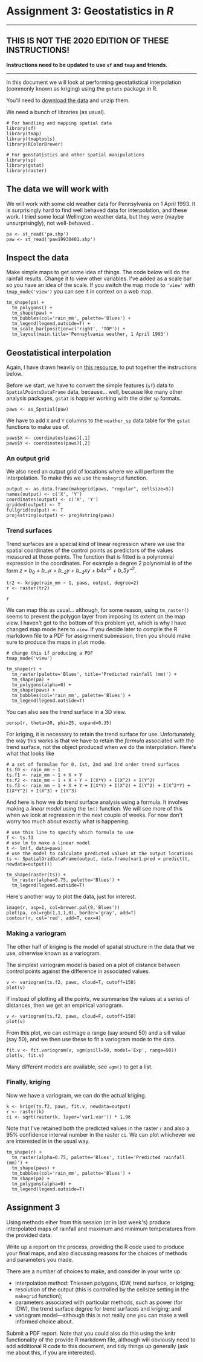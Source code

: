 # Assignment 3: Geostatistics in *R*
<hr>

## THIS IS NOT THE 2020 EDITION OF THESE INSTRUCTIONS!
**Instructions need to be updated to use `sf` and `tmap` and friends.**

<hr>

In this document we will look at performing geostatistical interpolation (commonly known as kriging) using the `gstats` package in R.

You'll need to [download the data](week-8.zip?raw=true) and unzip them.

We need a bunch of libraries (as usual).

```{r}
# For handling and mapping spatial data
library(sf)
library(tmap)
library(tmaptools)
library(RColorBrewer)

# For geostatistics and other spatial manipulations
library(sp)
library(gstat)
library(raster)
```

## The data we will work with
We will work with some old weather data for Pennsylvania on 1 April 1993. It is surprisingly hard to find well behaved data for interpolation, and these work. I tried some local Wellington weather data, but they were (maybe unsurprisingly), not well-behaved...

```{r}
pa <- st_read('pa.shp')
paw <- st_read('paw19930401.shp')
```

## Inspect the data
Make simple maps to get some idea of things. The code below will do the rainfall results. Change it to view other variables. I've added as a scale bar so you have an idea of the scale. If you switch the map mode to `'view'` with `tmap_mode('view')` you can see it in context on a web map.

```{r}
tm_shape(pa) +
  tm_polygons() +
  tm_shape(paw) +
  tm_bubbles(col='rain_mm', palette='Blues') +
  tm_legend(legend.outside=T) +
  tm_scale_bar(position=c('right', 'TOP')) +
  tm_layout(main.title='Pennsylvania weather, 1 April 1993')
```

## Geostatistical interpolation
Again, I have drawn heavily on [this resource](https://mgimond.github.io/Spatial/interpolation-in-r.html), to put together the instructions below.

Before we start, we have to convert the simple features (`sf`) data to `SpatialPointsDataFrame` data, because... well, because like many other analysis packages, `gstat` is happier working with the older `sp` formats.

```{r}
paws <- as_Spatial(paw)
```

We have to add `X` and `Y` columns to the `weather_sp` data table for the `gstat` functions to make use of.

```{r}
paws$X <- coordinates(paws)[,1]
paws$Y <- coordinates(paws)[,2]
```

### An output grid
We also need an output grid of locations where we will perform the interpolation. To make this we use the `makegrid` function.

```{r}
output <- as.data.frame(makegrid(paws, "regular", cellsize=5))
names(output) <- c('X', 'Y')
coordinates(output) <- c('X', 'Y')
gridded(output) <- T
fullgrid(output) <- T
proj4string(output) <- proj4string(paws)
```

### Trend surfaces
Trend surfaces are a special kind of linear regression where we use the spatial coordinates of the control points as predictors of the values measured at those points. The function that is fitted is a polynomial expression in the coordinates. For example a degree 2 polynomial is of the form <i>z = b<sub>0</sub> + b_<sub>1</sub>x + b_<sub>2</sub>y + b_<sub>3</sub>xy + b4x^<sup>2</sup> + b_5y^<sup>2</sup></i>.

```{r}
tr2 <- krige(rain_mm ~ 1, paws, output, degree=2)
r <- raster(tr2)

r
```

We can map this as usual... although, for some reason, using `tm_raster()` seems to prevent the polygon layer from imposing its extent on the map view. I haven't got to the bottom of this problem yet, which is why I have changed map mode here to `view`. If you decide later to compile the R markdown file to a PDF for assignment submission, then you should make sure to produce the maps in `plot` mode.

```{r}
# change this if producing a PDF
tmap_mode('view')

tm_shape(r) +
  tm_raster(palette='Blues', title='Predicted rainfall (mm)') +
  tm_shape(pa) +
  tm_polygons(alpha=0) +
  tm_shape(paws) +
  tm_bubbles(col='rain_mm', palette='Blues') +
  tm_legend(legend.outside=T)
```

You can also see the trend surface in a 3D view.

```{r}
persp(r, theta=30, phi=25, expand=0.35)
```

For kriging, it is necessary to retain the trend surface for use. Unfortunately, the way this works is that we have to retain the *formula* associated with the trend surface, not the object produced when we do the interpolation. Here's what that looks like

```{r}
# a set of formulae for 0, 1st, 2nd and 3rd order trend surfaces
ts.f0 <- rain_mm ~ 1
ts.f1 <- rain_mm ~ 1 + X + Y
ts.f2 <- rain_mm ~ 1 + X + Y + I(X*Y) + I(X^2) + I(Y^2)
ts.f3 <- rain_mm ~ 1 + X + Y + I(X*Y) + I(X^2) + I(Y^2) + I(X^2*Y) + I(X*Y^2) + I(X^3) + I(Y^3)
```

And here is how we do trend surface analysis using a formula. It involves making a *linear model* using the `lm()` function. We will see more of this when we look at regression in the next couple of weeks. For now don't worry too much about exactly what is happening.

```{r}
# use this line to specify which formula to use
f <- ts.f3
# use lm to make a linear model
t <- lm(f, data=paws)
# use the model to calculate predicted values at the output locations
ts <- SpatialGridDataFrame(output, data.frame(var1.pred = predict(t, newdata=output)))

tm_shape(raster(ts)) +
  tm_raster(alpha=0.75, palette='Blues') +
  tm_legend(legend.outside=T)
```

Here's another way to plot the data, just for interest.

```{r}
image(r, asp=1, col=brewer.pal(9,'Blues'))
plot(pa, col=rgb(1,1,1,0), border='gray', add=T)
contour(r, col='red', add=T, cex=4)
```

### Making a variogram
The other half of kriging is the model of spatial structure in the data that we use, otherwise known as a variogram.

The simplest variogram model is based on a plot of distance between control points against the difference in associated values.

```{r}
v <- variogram(ts.f2, paws, cloud=T, cutoff=150)
plot(v)
```

If instead of plotting all the points, we summarise the values at a series of distances, then we get an empirical variogram.

```{r}
v <- variogram(ts.f2, paws, cloud=F, cutoff=150)
plot(v)
```

From this plot, we can estimage a range (say around 50) and a sill value (say 50), and we then use these to fit a variogram mode to the data.

```{r}
fit.v <- fit.variogram(v, vgm(psill=50, model='Exp', range=50))
plot(v, fit.v)
```

Many different models are available, see `vgm()` to get a list.

### Finally, kriging
Now we have a variogram, we can do the actual kriging.

```{r}
k <- krige(ts.f2, paws, fit.v, newdata=output)
r <- raster(k)
ci <- sqrt(raster(k, layer='var1.var')) * 1.96
```

Note that I've retained both the predicted values in the raster `r` and also a 95% confidence interval number in the raster `ci`.  We can plot whichever we are interested in in the usual way.

```{r}
tm_shape(r) +
  tm_raster(alpha=0.75, palette='Blues', title='Predicted rainfall (mm)') +
  tm_shape(paws) +
  tm_bubbles(col='rain_mm', palette='Blues') +
  tm_shape(pa) +
  tm_polygons(alpha=0) +
  tm_legend(legend.outside=T)
```

## Assignment 3
Using methods eiher from this session (or in last week's) produce interpolated maps of rainfall and maximum and minimum temperatures from the provided data.

Write up a report on the process, providing the R code used to produce your final maps, and also discussing reasons for the choices of methods and parameters you made.

There are a number of choices to make, and consider in your write up:

+ interpolation method: Thiessen polygons, IDW, trend surface, or kriging;
+ resolution of the output (this is controlled by the cellsize setting in the `makegrid` function);
+ parameters associated with particular methods, such as power (for IDW), the trend surface degree for trend surfaces and kriging; and
+ variogram model&mdash;although this is not really one you can make a well informed choice about.

Submit a PDF report. Note that you could also do this using the knitr functionality of the provide R markdown file, although will obviously need to add additional R code to this document, and tidy things up generally (ask me about this, if you are interested).
